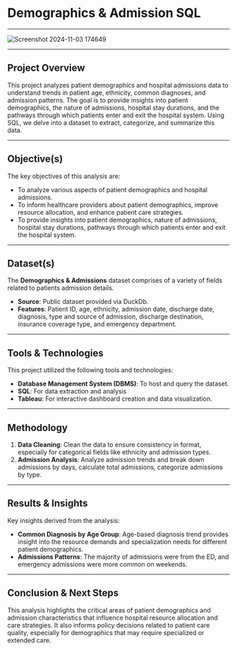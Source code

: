 # Demographics & Admission SQL
---

![Screenshot 2024-11-03 174649](https://github.com/user-attachments/assets/00456298-4acc-40b4-9eb4-11bc26a4e56d)

---

## Project Overview

This project analyzes patient demographics and hospital admissions data to understand trends in patient age, ethnicity, common diagnoses, and admission patterns. The goal is to provide insights into patient demographics, the nature of admissions, hospital stay durations, and the pathways through which patients enter and exit the hospital system. Using SQL, we delve into a dataset to extract, categorize, and summarize this data.

---

## Objective(s)

The key objectives of this analysis are:
- To analyze various aspects of patient demographics and hospital admissions.
- To inform healthcare providers about patient demographics, improve resource allocation, and enhance patient care strategies.
- To provide insights into patient demographics, nature of admissions, hospital stay durations, pathways through which patients enter and exit the hospital system.

---

## Dataset(s)

The **Demographics & Admissions** dataset comprises of a variety of fields related to patients admission details.
- **Source**: Public dataset provided via DuckDb.
- **Features**: Patient ID, age, ethnicity, admission date, discharge date, diagnosis, type and source of admission, discharge destination, insurance coverage type, and emergency department.

---

## Tools & Technologies

This project utilized the following tools and technologies:
- **Database Management System (DBMS)**: To host and query the dataset.
- **SQL**: For data extraction and analysis
- **Tableau**: For interactive dashboard creation and data visualization.

---

## Methodology

1. **Data Cleaning**: Clean the data to ensure consistency in format, especially for categorical fields like ethnicity and admission types.
2. **Admission Analysis**: Analyze admission trends and break down admissions by days, calculate total admissions, categorize admissions by type.

---

## Results & Insights

Key insights derived from the analysis:
- **Common Diagnosis by Age Group**: Age-based diagnosis trend provides insight into the resource demands and specialization needs for different patient demographics.
- **Admissions Patterns**: The majority of admissions were from the ED, and emergency admissions were more common on weekends.

---

## Conclusion & Next Steps

This analysis highlights the critical areas of patient demographics and admission characteristics that influence hospital resource allocation and care strategies. It also informs policy decisions related to patient care quality, especially for demographics that may require specialized or extended care. 
